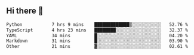 ## Hi there 👋

<!--
**whirlun/whirlun** is a ✨ _special_ ✨ repository because its `README.md` (this file) appears on your GitHub profile.

Here are some ideas to get you started:

- 🔭 I’m currently working on ...
- 🌱 I’m currently learning ...
- 👯 I’m looking to collaborate on ...
- 🤔 I’m looking for help with ...
- 💬 Ask me about ...
- 📫 How to reach me: ...
- 😄 Pronouns: ...
- ⚡ Fun fact: ...
-->
<!--START_SECTION:waka-->

```txt
Python           7 hrs 9 mins    █████████████▒░░░░░░░░░░░   52.76 %
TypeScript       4 hrs 23 mins   ████████░░░░░░░░░░░░░░░░░   32.37 %
YAML             34 mins         █░░░░░░░░░░░░░░░░░░░░░░░░   04.20 %
Markdown         31 mins         █░░░░░░░░░░░░░░░░░░░░░░░░   03.90 %
Other            21 mins         ▓░░░░░░░░░░░░░░░░░░░░░░░░   02.61 %
```

<!--END_SECTION:waka-->
